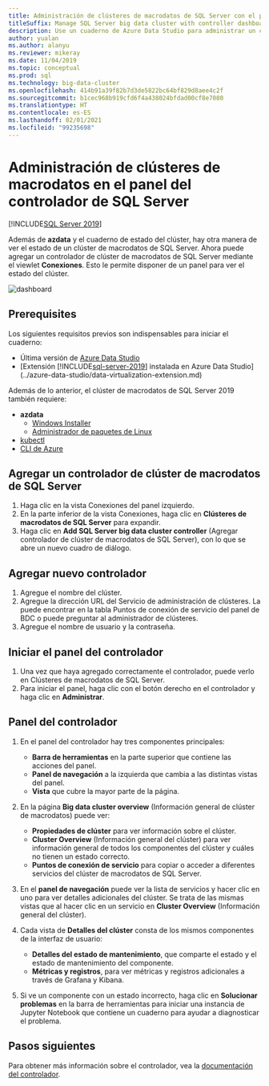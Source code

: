 ```yaml
---
title: Administración de clústeres de macrodatos de SQL Server con el panel del controlador
titleSuffix: Manage SQL Server big data cluster with controller dashboard
description: Use un cuaderno de Azure Data Studio para administrar un clúster de macrodatos y solucionar problemas de este.
author: yualan
ms.author: alanyu
ms.reviewer: mikeray
ms.date: 11/04/2019
ms.topic: conceptual
ms.prod: sql
ms.technology: big-data-cluster
ms.openlocfilehash: 414b91a39f82b7d3de5822bc64bf829d8aee4c2f
ms.sourcegitcommit: b1cec968b919cfd6f4a438024bfdad00cf8e7080
ms.translationtype: HT
ms.contentlocale: es-ES
ms.lasthandoff: 02/01/2021
ms.locfileid: "99235698"
---
```

# <a name="manage-big-data-clusters-for-sql-server-controller-dashboard"></a>Administración de clústeres de macrodatos en el panel del controlador de SQL Server

[!INCLUDE[SQL Server 2019](../includes/applies-to-version/sqlserver2019.md)]

Además de **azdata** y el cuaderno de estado del clúster, hay otra manera de ver el estado de un clúster de macrodatos de SQL Server. Ahora puede agregar un controlador de clúster de macrodatos de SQL Server mediante el viewlet **Conexiones**. Esto le permite disponer de un panel para ver el estado del clúster.

![dashboard](media/manage-with-controller-dashboard/controller-dashboard.png)
## <a name="prerequisites"></a>Prerequisites

Los siguientes requisitos previos son indispensables para iniciar el cuaderno:

* Última versión de [Azure Data Studio](../azure-data-studio/download-azure-data-studio.md)
* [Extensión [!INCLUDE[sql-server-2019](../includes/sssql19-md.md)] instalada en Azure Data Studio](../azure-data-studio/data-virtualization-extension.md)

Además de lo anterior, el clúster de macrodatos de SQL Server 2019 también requiere:

* **azdata**
    - [Windows Installer](../azdata/install/deploy-install-azdata-installer.md)
    - [Administrador de paquetes de Linux](../azdata/install/deploy-install-azdata-linux-package.md)
* [kubectl](https://kubernetes.io/docs/tasks/tools/install-kubectl/#install-kubectl-binary-using-native-package-management)
* [CLI de Azure](/cli/azure/install-azure-cli)

## <a name="add-sql-server-big-data-cluster-controller"></a>Agregar un controlador de clúster de macrodatos de SQL Server

1. Haga clic en la vista Conexiones del panel izquierdo.
2. En la parte inferior de la vista Conexiones, haga clic en **Clústeres de macrodatos de SQL Server** para expandir.
3. Haga clic en **Add SQL Server big data cluster controller** (Agregar controlador de clúster de macrodatos de SQL Server), con lo que se abre un nuevo cuadro de diálogo.

## <a name="add-new-controller"></a>Agregar nuevo controlador

1. Agregue el nombre del clúster.
2. Agregue la dirección URL del Servicio de administración de clústeres. La puede encontrar en la tabla Puntos de conexión de servicio del panel de BDC o puede preguntar al administrador de clústeres.
3. Agregue el nombre de usuario y la contraseña.

## <a name="launch-controller-dashboard"></a>Iniciar el panel del controlador

1. Una vez que haya agregado correctamente el controlador, puede verlo en Clústeres de macrodatos de SQL Server.
2. Para iniciar el panel, haga clic con el botón derecho en el controlador y haga clic en **Administrar**.

## <a name="controller-dashboard"></a>Panel del controlador

1. En el panel del controlador hay tres componentes principales:

    - **Barra de herramientas** en la parte superior que contiene las acciones del panel.
    - **Panel de navegación** a la izquierda que cambia a las distintas vistas del panel.
    - **Vista** que cubre la mayor parte de la página.

2. En la página **Big data cluster overview** (Información general de clúster de macrodatos) puede ver:

    - **Propiedades de clúster** para ver información sobre el clúster.
    - **Cluster Overview** (Información general del clúster) para ver información general de todos los componentes del clúster y cuáles no tienen un estado correcto.
    - **Puntos de conexión de servicio** para copiar o acceder a diferentes servicios del clúster de macrodatos de SQL Server.

3. En el **panel de navegación** puede ver la lista de servicios y hacer clic en uno para ver detalles adicionales del clúster. Se trata de las mismas vistas que al hacer clic en un servicio en **Cluster Overview** (Información general del clúster).

4. Cada vista de **Detalles del clúster** consta de los mismos componentes de la interfaz de usuario:

    - **Detalles del estado de mantenimiento**, que comparte el estado y el estado de mantenimiento del componente.
    - **Métricas y registros**, para ver métricas y registros adicionales a través de Grafana y Kibana.

1. Si ve un componente con un estado incorrecto, haga clic en **Solucionar problemas** en la barra de herramientas para iniciar una instancia de Jupyter Notebook que contiene un cuaderno para ayudar a diagnosticar el problema.

## <a name="next-steps"></a>Pasos siguientes

Para obtener más información sobre el controlador, vea la [documentación del controlador](concept-controller.md).